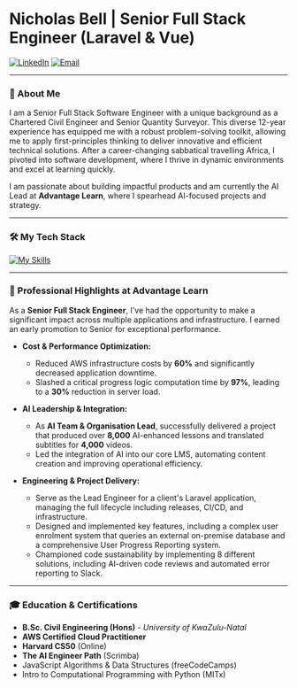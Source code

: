 # Nicholas Bell | Senior Full Stack Engineer (Laravel & Vue)

<a href="https://linkedin.com/in/nicholas-j-bell/"><img src="https://img.shields.io/badge/LinkedIn-0A66C2?style=for-the-badge&logo=linkedin&logoColor=white" alt="LinkedIn"/></a>
<a href="mailto:nicholasbell03@gmail.com"><img src="https://img.shields.io/badge/Email-D14836?style=for-the-badge&logo=gmail&logoColor=white" alt="Email"/></a>

---

### 👋 About Me

I am a Senior Full Stack Software Engineer with a unique background as a Chartered Civil Engineer and Senior Quantity Surveyor. This diverse 12-year experience has equipped me with a robust problem-solving toolkit, allowing me to apply first-principles thinking to deliver innovative and efficient technical solutions. After a career-changing sabbatical travelling Africa, I pivoted into software development, where I thrive in dynamic environments and excel at learning quickly.

I am passionate about building impactful products and am currently the AI Lead at **Advantage Learn**, where I spearhead AI-focused projects and strategy.

---


### 🛠️ My Tech Stack

[![My Skills](https://skillicons.dev/icons?i=laravel,php,js,ts,vue,mysql,postgres,pinia,redis,vite,html,tailwind,aws,docker,figma,firebase,supabase,yarn)](https://skillicons.dev)

---

### 🚀 Professional Highlights at Advantage Learn

As a **Senior Full Stack Engineer**, I've had the opportunity to make a significant impact across multiple applications and infrastructure. I earned an early promotion to Senior for exceptional performance.

* **Cost & Performance Optimization:**
    * Reduced AWS infrastructure costs by **60%** and significantly decreased application downtime.
    * Slashed a critical progress logic computation time by **97%**, leading to a **30%** reduction in server load.

* **AI Leadership & Integration:**
    * As **AI Team & Organisation Lead**, successfully delivered a project that produced over **8,000** AI-enhanced lessons and translated subtitles for **4,000** videos.
    * Led the integration of AI into our core LMS, automating content creation and improving operational efficiency.

* **Engineering & Project Delivery:**
    * Serve as the Lead Engineer for a client's Laravel application, managing the full lifecycle including releases, CI/CD, and infrastructure.
    * Designed and implemented key features, including a complex user enrolment system that queries an external on-premise database and a comprehensive User Progress Reporting system.
    * Championed code sustainability by implementing 8 different solutions, including AI-driven code reviews and automated error reporting to Slack.

---

### 🎓 Education & Certifications

* **B.Sc. Civil Engineering (Hons)** - *University of KwaZulu-Natal*
* **AWS Certified Cloud Practitioner**
* **Harvard CS50** (Online)
* **The AI Engineer Path** (Scrimba)
* JavaScript Algorithms & Data Structures (freeCodeCamps)
* Intro to Computational Programming with Python (MITx)


<!--
**Nicholasbell03/Nicholasbell03** is a ✨ _special_ ✨ repository because its `README.md` (this file) appears on your GitHub profile.

Here are some ideas to get you started:

- 🔭 I’m currently working on ...
- 🌱 I’m currently learning ...
- 👯 I’m looking to collaborate on ...
- 🤔 I’m looking for help with ...
- 💬 Ask me about ...
- 📫 How to reach me: ...
- 😄 Pronouns: ...
- ⚡ Fun fact: ...
-->
